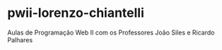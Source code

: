 # pwii-lorenzo-chiantelli
Aulas de Programação Web II com os Professores João Siles e Ricardo Palhares

